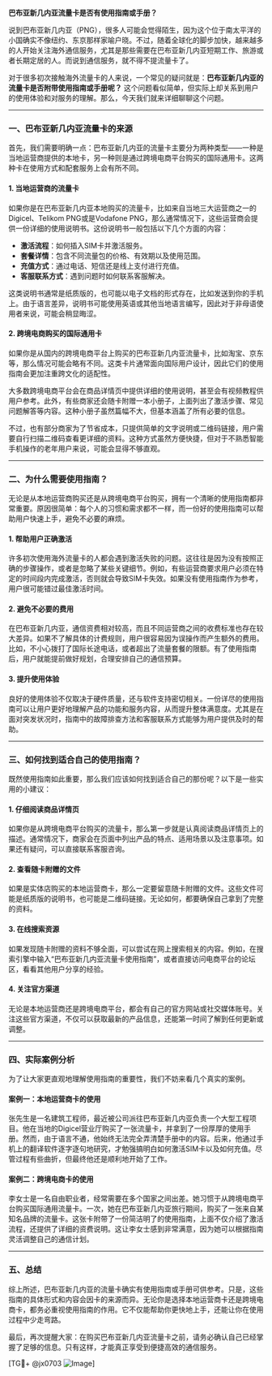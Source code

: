 **巴布亚新几内亚流量卡是否有使用指南或手册？**

说到巴布亚新几内亚（PNG），很多人可能会觉得陌生，因为这个位于南太平洋的小国确实不像纽约、东京那样家喻户晓。不过，随着全球化的脚步加快，越来越多的人开始关注海外通信服务，尤其是那些需要在巴布亚新几内亚短期工作、旅游或者长期定居的人。而说到通信服务，就不得不提流量卡了。

对于很多初次接触海外流量卡的人来说，一个常见的疑问就是：**巴布亚新几内亚的流量卡是否附带使用指南或手册呢？** 这个问题看似简单，但实际上却关系到用户的使用体验和对服务的理解。那么，今天我们就来详细聊聊这个问题。

---

### 一、巴布亚新几内亚流量卡的来源

首先，我们需要明确一点：巴布亚新几内亚的流量卡主要分为两种类型——一种是当地运营商提供的本地卡，另一种则是通过跨境电商平台购买的国际通用卡。这两种卡在使用方式和配套服务上会有所不同。

#### 1. 当地运营商的流量卡
如果你是在巴布亚新几内亚本地购买的流量卡，比如来自当地三大运营商之一的Digicel、Telikom PNG或是Vodafone PNG，那么通常情况下，这些运营商会提供一份详细的使用说明书。这份说明书一般包括以下几个方面的内容：

- **激活流程**：如何插入SIM卡并激活服务。
- **套餐详情**：包含不同流量包的价格、有效期以及使用范围。
- **充值方式**：通过电话、短信还是线上支付进行充值。
- **客服联系方式**：遇到问题时如何联系客服解决。

这类说明书通常是纸质版的，也可能以电子文档的形式存在，比如发送到你的手机上。由于语言差异，说明书可能使用英语或其他当地语言编写，因此对于非母语使用者来说，可能会稍显晦涩。

#### 2. 跨境电商购买的国际通用卡
如果你是从国内的跨境电商平台上购买的巴布亚新几内亚流量卡，比如淘宝、京东等，那么情况可能会略有不同。这类卡片通常面向国际用户设计，因此它们的使用指南会更加注重跨文化的适配性。

大多数跨境电商平台会在商品详情页中提供详细的使用说明，甚至会有视频教程供用户参考。此外，有些商家还会随卡附赠一本小册子，上面列出了激活步骤、常见问题解答等内容。这种小册子虽然篇幅不大，但基本涵盖了所有必要的信息。

不过，也有部分商家为了节省成本，只提供简单的文字说明或二维码链接，用户需要自行扫描二维码查看更详细的资料。这种方式虽然方便快捷，但对于不熟悉智能手机操作的老年用户来说，可能会显得不够直观。

---

### 二、为什么需要使用指南？

无论是从本地运营商购买还是从跨境电商平台购买，拥有一个清晰的使用指南都非常重要。原因很简单：每个人的习惯和需求都不一样，而一份好的使用指南可以帮助用户快速上手，避免不必要的麻烦。

#### 1. 帮助用户正确激活
许多初次使用海外流量卡的人都会遇到激活失败的问题。这往往是因为没有按照正确的步骤操作，或者是忽略了某些关键细节。例如，有些运营商要求用户必须在特定的时间段内完成激活，否则就会导致SIM卡失效。如果没有使用指南作为参考，用户很可能错过最佳激活时间。

#### 2. 避免不必要的费用
在巴布亚新几内亚，通信资费相对较高，而且不同运营商之间的收费标准也存在较大差异。如果不了解具体的计费规则，用户很容易因为误操作而产生额外的费用。比如，不小心拨打了国际长途电话，或者超出了流量套餐的限额。有了使用指南后，用户就能提前做好规划，合理安排自己的通信预算。

#### 3. 提升使用体验
良好的使用体验不仅取决于硬件质量，还与软件支持密切相关。一份详尽的使用指南可以让用户更好地理解产品的功能和服务内容，从而提升整体满意度。尤其是在面对突发状况时，指南中的故障排查方法和客服联系方式能够为用户提供及时的帮助。

---

### 三、如何找到适合自己的使用指南？

既然使用指南如此重要，那么我们应该如何找到适合自己的那份呢？以下是一些实用的小建议：

#### 1. 仔细阅读商品详情页
如果你是从跨境电商平台购买的流量卡，那么第一步就是认真阅读商品详情页上的描述。通常情况下，商家会在页面中列出产品的特点、适用场景以及注意事项。如果还有疑问，可以直接联系客服咨询。

#### 2. 查看随卡附赠的文件
如果是实体店购买的本地运营商卡，那么一定要留意随卡附赠的文件。这些文件可能是纸质版的说明书，也可能是二维码链接。无论如何，都要确保自己拿到了完整的资料。

#### 3. 在线搜索资源
如果发现随卡附赠的资料不够全面，可以尝试在网上搜索相关的内容。例如，在搜索引擎中输入“巴布亚新几内亚流量卡使用指南”，或者直接访问电商平台的论坛区，看看其他用户分享的经验。

#### 4. 关注官方渠道
无论是本地运营商还是跨境电商平台，都会有自己的官方网站或社交媒体账号。关注这些官方渠道，不仅可以获取最新的产品信息，还能第一时间了解到任何更新或调整。

---

### 四、实际案例分析

为了让大家更直观地理解使用指南的重要性，我们不妨来看几个真实的案例。

#### 案例一：本地运营商卡的使用
张先生是一名建筑工程师，最近被公司派往巴布亚新几内亚负责一个大型工程项目。他在当地的Digicel营业厅购买了一张流量卡，并拿到了一份厚厚的使用手册。然而，由于语言不通，他始终无法完全弄清楚手册中的内容。后来，他通过手机上的翻译软件逐字逐句地研究，才勉强搞明白如何激活SIM卡以及如何充值。尽管过程有些曲折，但最终他还是顺利地开始了工作。

#### 案例二：跨境电商卡的使用
李女士是一名自由职业者，经常需要在多个国家之间出差。她习惯于从跨境电商平台购买国际通用流量卡。一次，她在巴布亚新几内亚旅行期间，购买了一张来自某知名品牌的流量卡。这张卡附带了一份简洁明了的使用指南，上面不仅介绍了激活流程，还提供了详细的资费说明。这让李女士感到非常满意，因为她可以根据指南灵活调整自己的通信计划。

---

### 五、总结

综上所述，巴布亚新几内亚的流量卡确实有使用指南或手册可供参考。只是，这些指南的具体形式和内容会因卡的来源而异。无论你是选择本地运营商卡还是跨境电商卡，都务必重视使用指南的作用。它不仅能帮助你更快地上手，还能让你在使用过程中少走弯路。

最后，再次提醒大家：在购买巴布亚新几内亚流量卡之前，请务必确认自己已经掌握了足够的信息。只有这样，才能真正享受到便捷高效的通信服务。

[TG💪+ @jx0703 ![Image](https://github.com/user-attachments/assets/dbca1d08-cadb-493c-b0ec-ad6f7a83f270)]